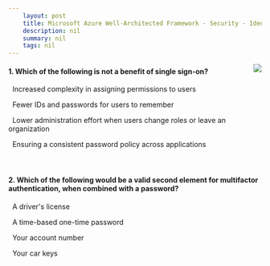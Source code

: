```yaml
---
    layout: post
    title: Microsoft Azure Well-Architected Framework - Security - Identity management
    description: nil
    summary: nil
    tags: nil
---
```



 <a target="_blank" href="https://docs.microsoft.com/en-us/learn/modules/azure-well-architected-security/3-identity-management/"><i class="fas fa-external-link-alt"></i> </a>
 <img align="right" src="https://docs.microsoft.com/en-us/learn/achievements/azure-well-architected-security.svg">
####  1. Which of the following is not a benefit of single sign-on?


<i class='fas fa-check-square' style='color: Dodgerblue;'></i> &nbsp;&nbsp;Increased complexity in assigning permissions to users

<i class='far fa-square'></i> &nbsp;&nbsp;Fewer IDs and passwords for users to remember

<i class='far fa-square'></i> &nbsp;&nbsp;Lower administration effort when users change roles or leave an organization

<i class='far fa-square'></i> &nbsp;&nbsp;Ensuring a consistent password policy across applications
<br />
<br />
<br />

####  2. Which of the following would be a valid second element for multifactor authentication, when combined with a password?


<i class='far fa-square'></i> &nbsp;&nbsp;A driver's license

<i class='fas fa-check-square' style='color: Dodgerblue;'></i> &nbsp;&nbsp;A time-based one-time password

<i class='far fa-square'></i> &nbsp;&nbsp;Your account number

<i class='far fa-square'></i> &nbsp;&nbsp;Your car keys
<br />
<br />
<br />
